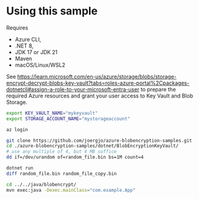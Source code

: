 # Using this sample

Requires 
- Azure CLI, 
- .NET 8, 
- JDK 17 or JDK 21
- Maven
- macOS/Linux/WSL2

See https://learn.microsoft.com/en-us/azure/storage/blobs/storage-encrypt-decrypt-blobs-key-vault?tabs=roles-azure-portal%2Cpackages-dotnetcli#assign-a-role-to-your-microsoft-entra-user to prepare the required Azure resources
and grant your user access to Key Vault and Blob Storage.

```bash
export KEY_VAULT_NAME="mykeyvault"
export STORAGE_ACCOUNT_NAME="mystorageaccount"

az login

git clone https://github.com/joergjo/azure-blobencryption-samples.git
cd ./azure-blobencryption-samples/dotnet/BlobEncryptionKeyVault/
# use any multiple of 4, but 4 MB suffice
dd if=/dev/urandom of=random_file.bin bs=1M count=4

dotnet run
diff random_file.bin random_file_copy.bin 

cd ../../java/blobencrypt/
mvn exec:java -Dexec.mainClass="com.example.App"
```
